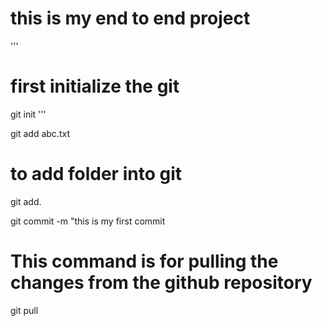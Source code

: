 # this is my end to end project

'''
# first initialize the git

git init
'''

git add abc.txt


# to add folder into git
git add.


git commit -m "this is my first commit

# This command is for pulling the changes from the github repository
git pull    